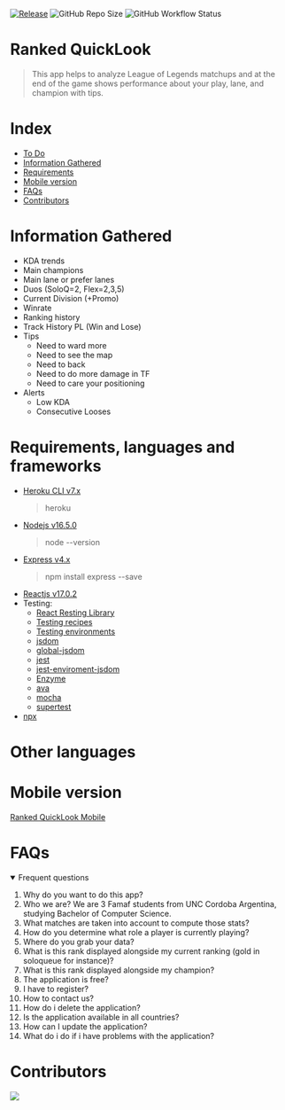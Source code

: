 [![Release](https://img.shields.io/github/v/release/Cygnus-Software/Ranked_QuickLook?include_prereleases&style=)](https://github.com/Cygnus-Software/Ranked_QuickLook/releases/)
![GitHub Repo Size](https://img.shields.io/github/repo-size/Cygnus-Software/Ranked_QuickLook)
![GitHub Workflow Status](https://img.shields.io/github/workflow/status/streetturtle/awesome-wm-widgets/luacheck)

# Ranked QuickLook
> This app helps to analyze League of Legends matchups and at the end of the game shows performance about your play, lane, and champion with tips.
# Index

- [To Do](#ToDo.md)
- [Information Gathered](#information-gathered)
- [Requirements](#Requirements)
- [Mobile version](#Mobile-version)
- [FAQs](#FAQs)
- [Contributors](#Contributors)

# Information Gathered
- KDA trends
- Main champions
- Main lane or prefer lanes
- Duos (SoloQ=2, Flex=2,3,5)
- Current Division (+Promo)
- Winrate
- Ranking history
- Track History PL (Win and Lose)
- Tips
  - Need to ward more
  - Need to see the map
  - Need to back
  - Need to do more damage in TF
  - Need to care your positioning
- Alerts
  - Low KDA
  - Consecutive Looses

# Requirements, languages and frameworks
- [Heroku CLI v7.x](https://devcenter.heroku.com/articles/heroku-cli#download-and-install)
  > heroku
- [Nodejs v16.5.0](https://nodejs.org/en/)
  > node --version
- [Express v4.x](https://expressjs.com/)
  > npm install express --save
- [Reactjs v17.0.2](https://reactjs.org/)
- Testing:
  - [React Resting Library](https://github.com/testing-library/react-testing-library)
  - [Testing recipes](https://reactjs.org/docs/testing-recipes.html)
  - [Testing environments](https://reactjs.org/docs/testing-environments.html)
  <!--- (https://testing-library.com/react) --->
  - [jsdom](https://github.com/jsdom/jsdom)
  - [global-jsdom](https://github.com/modosc/global-jsdom)
  - [jest](https://jestjs.io/)
  - [jest-enviroment-jsdom](https://www.npmjs.com/package/jest-environment-jsdom)
  - [Enzyme](https://enzymejs.github.io/enzyme/)
  - [ava](https://github.com/avajs/ava)
  - [mocha](https://mochajs.org/)
  - [supertest](https://github.com/visionmedia/supertest)
- [npx](https://medium.com/@maybekatz/introducing-npx-an-npm-package-runner-55f7d4bd282b)

# Other languages
# Mobile version
[Ranked QuickLook Mobile](https://github.com/Cygnus-Software/Ranked_QuickLook_Mobile)

# FAQs
<details open>
  <summary>Frequent questions</summary>
  <ol>
    <li>Why do you want to do this app?</li>
    <li>Who we are?
    We are 3 Famaf students from UNC Cordoba Argentina, studying Bachelor of Computer Science. </li>
    <li>What matches are taken into account to compute those stats?</li>
    <li>How do you determine what role a player is currently playing?</li>
    <li>Where do you grab your data?</li>
    <li>What is this rank displayed alongside my current ranking (gold in soloqueue for instance)?</li>
    <li>What is this rank displayed alongside my champion?</li>
    <li>The application is free?</li>
    <li>I have to register?</li>
    <li>How to contact us?</li>
    <li>How do i delete the application?</li>
    <li>Is the application available in all countries?</li>
    <li>How can I update the application? </li>
    <li>What do i do if i have problems with the application?</li>
  </ol>
</details>

# Contributors
<a href="https://github.com/Cygnus-Software/Ranked_QuickLook/graphs/contributors">
  <img src="https://contrib.rocks/image?repo=Cygnus-Software/Ranked_QuickLook"/>
</a>
